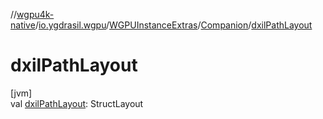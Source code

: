 //[wgpu4k-native](../../../../index.md)/[io.ygdrasil.wgpu](../../index.md)/[WGPUInstanceExtras](../index.md)/[Companion](index.md)/[dxilPathLayout](dxil-path-layout.md)

# dxilPathLayout

[jvm]\
val [dxilPathLayout](dxil-path-layout.md): StructLayout